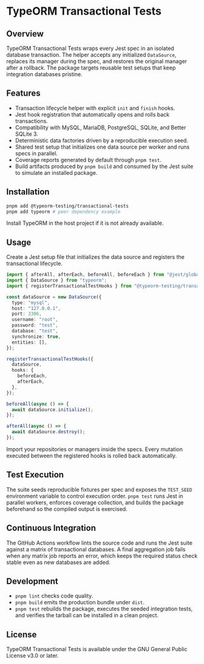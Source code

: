 # TypeORM Transactional Tests

## Overview

TypeORM Transactional Tests wraps every Jest spec in an isolated database transaction. The helper accepts any initialized `DataSource`, replaces its manager during the spec, and restores the original manager after a rollback. The package targets reusable test setups that keep integration databases pristine.

## Features

- Transaction lifecycle helper with explicit `init` and `finish` hooks.
- Jest hook registration that automatically opens and rolls back transactions.
- Compatibility with MySQL, MariaDB, PostgreSQL, SQLite, and Better SQLite 3.
- Deterministic data factories driven by a reproducible execution seed.
- Shared test setup that initializes one data source per worker and runs specs in parallel.
- Coverage reports generated by default through `pnpm test`.
- Build artifacts produced by `pnpm build` and consumed by the Jest suite to simulate an installed package.

## Installation

```bash
pnpm add @typeorm-testing/transactional-tests
pnpm add typeorm # peer dependency example
```

Install TypeORM in the host project if it is not already available.

## Usage

Create a Jest setup file that initializes the data source and registers the transactional lifecycle.

```typescript
import { afterAll, afterEach, beforeAll, beforeEach } from "@jest/globals";
import { DataSource } from "typeorm";
import { registerTransactionalTestHooks } from "@typeorm-testing/transactional-tests";

const dataSource = new DataSource({
  type: "mysql",
  host: "127.0.0.1",
  port: 3306,
  username: "root",
  password: "test",
  database: "test",
  synchronize: true,
  entities: [],
});

registerTransactionalTestHooks({
  dataSource,
  hooks: {
    beforeEach,
    afterEach,
  },
});

beforeAll(async () => {
  await dataSource.initialize();
});

afterAll(async () => {
  await dataSource.destroy();
});
```

Import your repositories or managers inside the specs. Every mutation executed between the registered hooks is rolled back automatically.

## Test Execution

The suite seeds reproducible fixtures per spec and exposes the `TEST_SEED` environment variable to control execution order. `pnpm test` runs Jest in parallel workers, enforces coverage collection, and builds the package beforehand so the compiled output is exercised.

## Continuous Integration

The GitHub Actions workflow lints the source code and runs the Jest suite against a matrix of transactional databases. A final aggregation job fails when any matrix job reports an error, which keeps the required status check stable even as new databases are added.

## Development

- `pnpm lint` checks code quality.
- `pnpm build` emits the production bundle under `dist`.
- `pnpm test` rebuilds the package, executes the seeded integration tests, and verifies the tarball can be installed in a clean project.

## License

TypeORM Transactional Tests is available under the GNU General Public License v3.0 or later.
